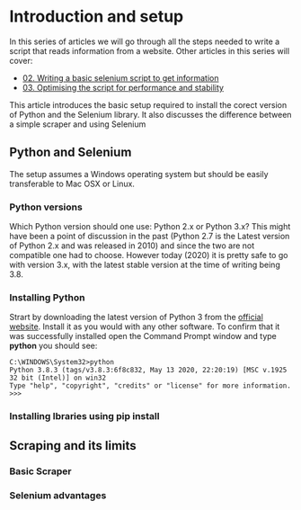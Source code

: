<!--
Skeleton:
MD: https://github.com/adam-p/markdown-here/wiki/Markdown-Cheatsheet
-->

# Introduction and setup
In this series of articles we will go through all the steps needed to write a script that reads information from a website. Other articles in this series will cover:
* [02. Writing a basic selenium script to get information](articles/02.BasicSelenium.md)
* [03. Optimising the script for performance and stability](articles/03.Optimisations.md)

This article introduces the basic setup required to install the corect version of Python and the Selenium library. It also discusses the difference between a simple scraper and using Selenium

## Python and Selenium
The setup assumes a Windows operating system but should be easily transferable to Mac OSX or Linux.

### Python versions
Which Python version should one use: Python 2.x or Python 3.x? This might have been a point of discussion in the past (Python 2.7 is the Latest version of Python 2.x and was released in 2010) and since the two are not compatible one had to choose. However today (2020) it is pretty safe to go with version 3.x, with the latest stable version at the time of writing being 3.8.

### Installing Python 
Strart by downloading the latest version of Python 3 from the [official website](https://www.python.org/downloads/windows/). Install it as you would with any other software. To confirm that it was successfully installed open the Command Prompt window and type __python__ you should see:

```
C:\WINDOWS\System32>python
Python 3.8.3 (tags/v3.8.3:6f8c832, May 13 2020, 22:20:19) [MSC v.1925 32 bit (Intel)] on win32
Type "help", "copyright", "credits" or "license" for more information.
>>> 
```

### Installing lbraries using pip install
## Scraping and its limits
### Basic Scraper
### Selenium advantages
